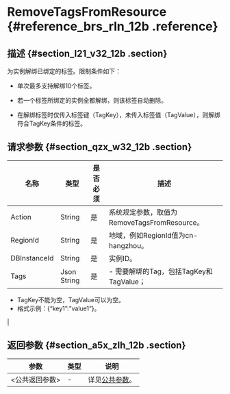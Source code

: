 # RemoveTagsFromResource {#reference_brs_rln_12b .reference}

## 描述 {#section_l21_v32_12b .section}

为实例解绑已绑定的标签。限制条件如下：

-   单次最多支持解绑10个标签。

-   若一个标签所绑定的实例全都解绑，则该标签自动删除。

-   在解绑标签时仅传入标签键（TagKey），未传入标签值（TagValue），则解绑符合TagKey条件的标签。


## 请求参数 {#section_qzx_w32_12b .section}

|名称|类型|是否必须|描述|
|--|--|----|--|
|Action|String|是|系统规定参数，取值为RemoveTagsFromResource。|
|RegionId|String|是|地域，例如RegionId值为cn-hangzhou。|
|DBInstanceId|String|是|实例ID。|
|Tags|Json String|是| -   需要解绑的Tag，包括TagKey和TagValue；
-   TagKey不能为空，TagValue可以为空。
-   格式示例：\{“key1”:”value1”\}。

 |

## 返回参数 {#section_a5x_zlh_12b .section}

|参数|类型|说明|
|--|--|--|
|<公共返回参数\>|-|详见[公共参数](cn.zh-CN/API参考/使用API/公共参数.md#)。|

